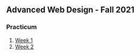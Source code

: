 ## Advanced Web Design - Fall 2021



### Practicum

1. [Week 1](practicum/week-1/index.html)
2. [Week 2](practicum/week-2/index.html)



